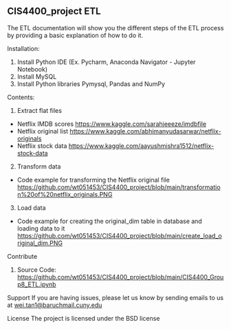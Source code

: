 ## CIS4400_project ETL

The ETL documentation will show you the different steps of the ETL process by providing a basic explanation of how to do it.

Installation:
1. Install Python IDE (Ex. Pycharm, Anaconda Navigator - Jupyter Notebook)
2. Install MySQL
3. Install Python libraries Pymysql, Pandas and NumPy

Contents:
1. Extract flat files
- Netflix IMDB scores https://www.kaggle.com/sarahjeeeze/imdbfile
- Netflix original list https://www.kaggle.com/abhimanyudasarwar/netflix-originals
- Netflix stock data https://www.kaggle.com/aayushmishra1512/netflix-stock-data

2. Transform data
- Code example for transforming the Netflix original file 
https://github.com/wt051453/CIS4400_project/blob/main/transformation%20of%20netflix_originals.PNG

3. Load data
- Code example for creating the original_dim table in database and loading data to it 
https://github.com/wt051453/CIS4400_project/blob/main/create_load_original_dim.PNG

Contribute
1. Source Code: https://github.com/wt051453/CIS4400_project/blob/main/CIS4400_Group8_ETL.ipynb

Support
If you are having issues, please let us know by sending emails to us at wei.tan1@baruchmail.cuny.edu

License
The project is licensed under the BSD license

